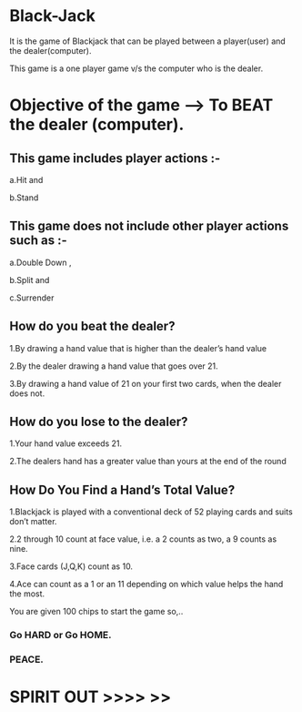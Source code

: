 # Black-Jack
It is the game of Blackjack that can be played between a player(user) and the dealer(computer).

This game is a one player game v/s the computer who is the dealer.

# Objective of the game --> To BEAT the dealer (computer). 

## This game includes player actions :-

a.Hit and

b.Stand

## This game does not include other player actions such as :-

a.Double Down ,

b.Split and

c.Surrender

## How do you beat the dealer?

1.By drawing a hand value that is higher than the dealer’s hand value

2.By the dealer drawing a hand value that goes over 21.

3.By drawing a hand value of 21 on your first two cards, when the dealer does not.

## How do you lose to the dealer? 

1.Your hand value exceeds 21.

2.The dealers hand has a greater value than yours at the end of the round

## How Do You Find a Hand’s Total Value?

1.Blackjack is played with a conventional deck of 52 playing cards and suits don’t matter.

2.2 through 10 count at face value, i.e. a 2 counts as two, a 9 counts as nine.

3.Face cards (J,Q,K) count as 10.

4.Ace can count as a 1 or an 11 depending on which value helps the hand the most.

You are given 100 chips to start the game so,..
### Go HARD or Go HOME.

### PEACE.

# SPIRIT OUT >>>> >>
